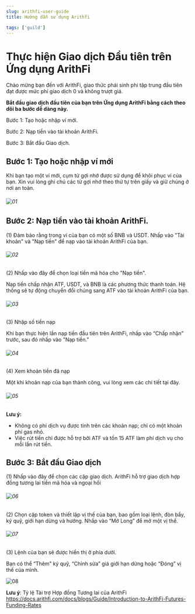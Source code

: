 ```yaml
---
slug: arithfi-user-guide
title: Hướng dẫn sử dụng Arithfi

tags: ['guild']
---
```


# Thực hiện Giao dịch Đầu tiên trên Ứng dụng ArithFi

Chào mừng bạn đến với ArithFi, giao thức phái sinh phi tập trung đầu tiên đạt được mức phí giao dịch 0 và không trượt giá.

**Bắt đầu giao dịch đầu tiên của bạn trên Ứng dụng ArithFi bằng cách theo dõi ba bước dễ dàng này.**

Bước 1: Tạo hoặc nhập ví mới.

Bước 2: Nạp tiền vào tài khoản ArithFi.

Bước 3: Bắt đầu Giao dịch.

## Bước 1: Tạo hoặc nhập ví mới

Khi bạn tạo một ví mới, cụm từ gợi nhớ được sử dụng để khôi phục ví của bạn. Xin vui lòng ghi chú các từ gợi nhớ theo thứ tự trên giấy và giữ chúng ở nơi an toàn.

###### ![01](https://bafybeidzng2n26rwdgfkawcsoduekz7qlulxjlk3u6l6q6mzhedg5j5tze.ipfs.nftstorage.link/01.png)

## Bước 2: Nạp tiền vào tài khoản ArithFi.

(1) Đảm bảo rằng trong ví của bạn có một số BNB và USDT. Nhấp vào "Tài khoản" và "Nạp tiền" để nạp vào tài khoản ArithFi của bạn.

###### ![02](https://bafybeidzng2n26rwdgfkawcsoduekz7qlulxjlk3u6l6q6mzhedg5j5tze.ipfs.nftstorage.link/02.png)

(2) Nhấp vào đây để chọn loại tiền mã hóa cho "Nạp tiền".

Nạp tiền chấp nhận ATF, USDT, và BNB là các phương thức thanh toán. Hệ thống sẽ tự động chuyển đổi chúng sang ATF vào tài khoản ArithFi của bạn.

###### ![03](https://bafybeidzng2n26rwdgfkawcsoduekz7qlulxjlk3u6l6q6mzhedg5j5tze.ipfs.nftstorage.link/03.png)

(3) Nhập số tiền nạp

Khi bạn thực hiện lần nạp tiền đầu tiên trên ArithFi, nhấp vào “Chấp nhận” trước, sau đó nhấp vào "Nạp tiền.”

###### ![04](https://bafybeidzng2n26rwdgfkawcsoduekz7qlulxjlk3u6l6q6mzhedg5j5tze.ipfs.nftstorage.link/04.png)

(4) Xem khoản tiền đã nạp

Một khi khoản nạp của bạn thành công, vui lòng xem các chi tiết tại đây.

###### ![05](https://bafybeidzng2n26rwdgfkawcsoduekz7qlulxjlk3u6l6q6mzhedg5j5tze.ipfs.nftstorage.link/05.png)

**Lưu ý:**

- Không có phí dịch vụ được tính trên các khoản nạp; chỉ có một khoản phí gas nhỏ.
- Việc rút tiền chỉ được hỗ trợ bởi ATF và tốn 15 ATF làm phí dịch vụ cho mỗi lần rút tiền.

## Bước 3: Bắt đầu Giao dịch

(1) Nhấp vào đây để chọn các cặp giao dịch. ArithFi hỗ trợ giao dịch hợp đồng tương lai tiền mã hóa và ngoại hối

###### ![06](https://bafybeidzng2n26rwdgfkawcsoduekz7qlulxjlk3u6l6q6mzhedg5j5tze.ipfs.nftstorage.link/06.png)

(2) Chọn cặp token và thiết lập vị thế của bạn, bao gồm loại lệnh, đòn bẩy, ký quỹ, giới hạn dừng và hướng. Nhấp vào “Mở Long” để mở một vị thế.

###### ![07](https://bafybeidzng2n26rwdgfkawcsoduekz7qlulxjlk3u6l6q6mzhedg5j5tze.ipfs.nftstorage.link/07.png)

(3) Lệnh của bạn sẽ được hiển thị ở phía dưới.

Bạn có thể “Thêm” ký quỹ, “Chỉnh sửa” giá giới hạn dừng hoặc “Đóng” vị thế của mình.

![08](https://bafybeidzng2n26rwdgfkawcsoduekz7qlulxjlk3u6l6q6mzhedg5j5tze.ipfs.nftstorage.link/08.png)

**Lưu ý**: Tỷ lệ Tài trợ Hợp đồng Tương lai của ArithFi https://docs.arithfi.com/docs/blogs/Guide/Introduction-to-ArithFi-Futures-Funding-Rates
